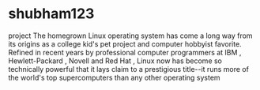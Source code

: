 # shubham123
project
The homegrown Linux operating system has come a long way from its origins as a college kid's pet project and computer hobbyist favorite. Refined in recent years by professional computer programmers at IBM , Hewlett-Packard , Novell and Red Hat , Linux now has become so technically powerful that it lays claim to a prestigious title--it runs more of the world's top supercomputers than any other operating system
